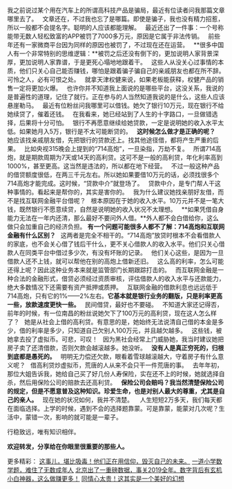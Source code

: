 我之前说过某个用在汽车上的所谓高科技产品是骗局，最近有位读者问我那篇文章哪里去了。
 
文章还在，不过我也忘了是哪篇。即使是骗子，我也没有精力招惹，所以一般都不会提名字。聪明的人应该都能理解。
 
最近还出了一件事：一个号称能带无数人轻松致富的APP被罚了7000多万元，原因是它属于非法传销。
 
前些年还有一家微商平台因为同样的原因也被罚了，不过现在还在运营。
 
**很多中国人有一个非常特别的思维逻辑：**被罚之后还没有倒下的，更加说明人家背景深厚，更加说明人家靠谱，于是更死心塌地地跟着干。
 
这些人从没关心过事情的本质，他们只关心自己能否赚钱，哪怕是跟着骗子骗自己的亲戚朋友也都在所不辞。可怜之人，必有可恨之处。
 
就拿天津权健来说，如果老板能获释，权健产品的销售一定将更加火爆。
 
也许你并不知道我上面说的是哪些平台，这没关系，我说的是普遍性的道理，记住了就行。正在参与的人当然知道我说的是什么，这些人应该悬崖勒马。
 
最近有位粉丝问我哪里可以借钱。她欠了银行10万元，现在银行不给她续贷了，催着还钱。
 
在我看来，她已经站到了人生的十字路口，一旦做错选择，后果将十分可怕。
 
银行不再愿意继续给她贷款，一定是说明她的收入水平太低。如果她月入5万，银行是不太可能断贷的。
 
**这时候怎么做才是正确的呢？**
 
她应该找亲戚朋友借，先把银行的贷款还上。找其他途径借，都将产生严重的后果。
 
比如央视315晚会上提到的“714高炮”，一旦染指，万劫不复。
 
所谓714高炮，就是期款周期为7天或14天的高利贷。这可不是一般的高利贷，年化利率高到1000%，甚至更高。这当然是违法的，所以都在地下经营。
 
不过一般这种产品的借贷额度很低，在两三千元左右。所以她如果要借10万元的话，必须找很多个714高炮才能完成。这时候，“贷款中介”就登场了。
 
贷款中介，是专门帮人干这种事情的。看起来是帮你的，其实是害你的。
 
我为什么建议她找亲朋好友借，而不是找互联网金融平台借呢？
 
根本原因在于她的收入水平。10万元并不是一笔大钱，既然银行不愿意续贷，自然是说明她的收入状况不太理想。
 
**如果凭借自身能力无法在一年内还清，那么最好不要问外人借。**外人都不会白借给你，这么做只会加重自己的经济负担。
**有一个问题可能很多人都不了解：714高炮和互联网金融有什么区别？**
 
这两者是完全不相干的。“714高炮”放贷时根本不会看借款人的家底，也不会关心借了钱后干什么，更不关心借款人的收入水平。他们只关心借款人在同类平台中借过多少次，有没有坏账的记录。
 
他们关心这些，是因为一旦借款人还不上钱，就可以帮他在别的高炮上借新还旧。
 
这么高的利率，怎么可能还得上呢？因此这种业务本来就是监管部门长期跟踪打击的。
 
而互联网金融是一种合法的金融形式，借贷必须经过资质审核，评估借款人的收入水平与还款能力，绝大多数情况下还需要有资产抵押或质押。
 
互联网金融的借款利息也远远低于714高炮，只有它的1%——2%左右。**它基本就是银行业务的翻版，只是利率更高一些，放款速度更快一些。**
 
民间借贷，最好也不要碰。
 
不知道大家还记得否，前年的时候，有一位南昌的粉丝说她欠下了100万元的高利贷，现在这人怎么样了？
 
她是从社会上借的高利贷。有意思的是，她始终无法说清自己借的本金是多少，借的利率是多少，只知道自己欠别人100万元，并且越欠越多。
 
这些钱，被她拿去投了虚拟币。可悲，可叹！
 
因为黑社会经常上门威胁她，我当时建议她把房子卖了还清借款，否则欠款会越滚越多。她没听。
 
**没有人是真正穷死的，归根到底都是愚死的。**
 
明明无力偿还欠款，眼看着雪球越滚越大，守着房子有什么意义呢？
 
借高利贷炒虚拟币，荒唐的人从来不会只干一件荒唐的事。
 
去年年初，那位大姐告诉我，她给自己买了好几份人寿保险，实在还不上的时候，她就选择自杀，然后用保险公司的赔款去还高利贷。
 
**保险公司会赔吗？我当然清楚保险公司的规定，但是不愿意普及这种知识。珍爱生命，也是对别人最大的尊重，尤其是自己的亲人。**
 
现在她的状况如何，我并不清楚。 
 
人生短短2万多天，我们每天都在面临选择。上学的时候，遇到不会的选择题靠蒙。可是靠蒙，能蒙对几次呢？生活中，蒙错一次，影响的就可能是一辈子。
  
行稳致远，唯有知识相伴。
  
**欢迎转发，分享给在你眼里很重要的那些人。**
  
更多精彩：
[这事儿，堪比吸毒！他们正在用信仰，毁灭自己的未来。][Link 1]
[一道小学数学题，难住了无数成年人][Link 2]
[北京出了一重磅数据，事关2019全年。数字背后有玄机][2019]  
[小白神器，这么做赚更多！][Link 3]
[同情心太贵！这其实是一个美好的幻想][Link 4]

[Link 1]: http://mp.weixin.qq.com/s?__biz=MzU0NTkyOTAzMw==&mid=2247486101&idx=1&sn=a5f9ba812cceb484d0424c508733cf76&chksm=fb6428b3cc13a1a5dc6377911221f2174b37cc3af4f560394610c5ad74047f7ff39ba56f70f7&scene=21#wechat_redirect
[Link 2]: http://mp.weixin.qq.com/s?__biz=MzU0NTkyOTAzMw==&mid=2247486096&idx=1&sn=add7b310a46c26ed5d68c438a801c7b3&chksm=fb6428b6cc13a1a0a742f6f60921af30c6dc7f4ea0356dc0ac8c03c2a08dd37fe581ec03ab72&scene=21#wechat_redirect
[2019]: http://mp.weixin.qq.com/s?__biz=MzU0NTkyOTAzMw==&mid=2247486090&idx=1&sn=4379e2385b028529d372637372314da4&chksm=fb6428accc13a1bad7f74d47a7575b46c92d3ab3a19703999cdfa53aba745797b93bff60df7c&scene=21#wechat_redirect
[Link 3]: http://mp.weixin.qq.com/s?__biz=MzU0NTkyOTAzMw==&mid=2247486060&idx=1&sn=42bb115cdf8021876438ce9770ed8f67&chksm=fb64284acc13a15cde27c2d597bd25473da6e3db9eedea31a90b49d35e310cd3a048c42ace7e&scene=21#wechat_redirect
[Link 4]: http://mp.weixin.qq.com/s?__biz=MzU0NTkyOTAzMw==&mid=2247486050&idx=1&sn=376667de5fd0b1eea02ee0dabeef3b59&chksm=fb642844cc13a152dc88383fc5e137cad469b866a0c63a59d9d65143dfe00d713f257588f46d&scene=21#wechat_redirect